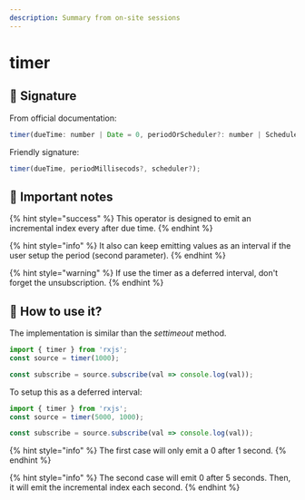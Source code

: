```yaml
---
description: Summary from on-site sessions
---
```


# timer

## 🔑 Signature

From official documentation:

```javascript
timer(dueTime: number | Date = 0, periodOrScheduler?: number | SchedulerLike, scheduler?: SchedulerLike): Observable<number>
```

Friendly signature:

```javascript
timer(dueTime, periodMillisecods?, scheduler?);
```

## 📖 Important notes

{% hint style="success" %}
This operator is designed to emit an incremental index every after due time.
{% endhint %}

{% hint style="info" %}
It also can keep emitting values as an interval if the user setup the period \(second parameter\).
{% endhint %}

{% hint style="warning" %}
If use the timer as a deferred interval, don't forget the unsubscription.
{% endhint %}

## 🤔 How to use it?

The implementation is similar than the _settimeout_ method.

```javascript
import { timer } from 'rxjs';
const source = timer(1000);

const subscribe = source.subscribe(val => console.log(val));
```

To setup this as a deferred interval: 

```javascript
import { timer } from 'rxjs';
const source = timer(5000, 1000);

const subscribe = source.subscribe(val => console.log(val));
```

{% hint style="info" %}
The first case will only emit  a 0 after 1 second. 
{% endhint %}

{% hint style="info" %}
The second case will emit 0 after 5 seconds. Then, it will emit the incremental index each second.
{% endhint %}

